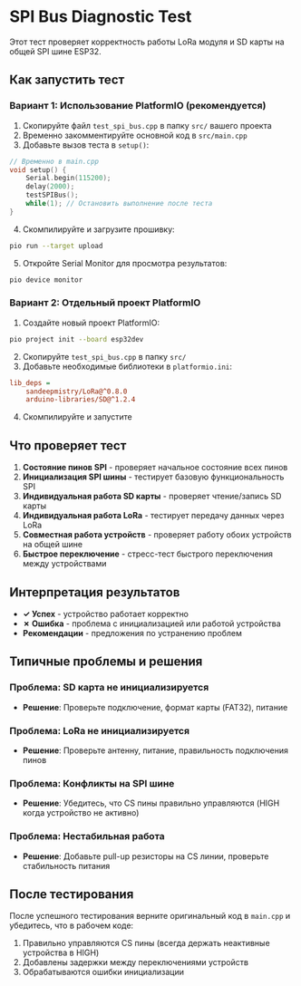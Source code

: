 # SPI Bus Diagnostic Test

Этот тест проверяет корректность работы LoRa модуля и SD карты на общей SPI шине ESP32.

## Как запустить тест

### Вариант 1: Использование PlatformIO (рекомендуется)

1. Скопируйте файл `test_spi_bus.cpp` в папку `src/` вашего проекта
2. Временно закомментируйте основной код в `src/main.cpp`
3. Добавьте вызов теста в `setup()`:

```cpp
// Временно в main.cpp
void setup() {
    Serial.begin(115200);
    delay(2000);
    testSPIBus();
    while(1); // Остановить выполнение после теста
}
```

4. Скомпилируйте и загрузите прошивку:
```bash
pio run --target upload
```

5. Откройте Serial Monitor для просмотра результатов:
```bash
pio device monitor
```

### Вариант 2: Отдельный проект PlatformIO

1. Создайте новый проект PlatformIO:
```bash
pio project init --board esp32dev
```

2. Скопируйте `test_spi_bus.cpp` в папку `src/`
3. Добавьте необходимые библиотеки в `platformio.ini`:
```ini
lib_deps = 
    sandeepmistry/LoRa@^0.8.0
    arduino-libraries/SD@^1.2.4
```

4. Скомпилируйте и запустите

## Что проверяет тест

1. **Состояние пинов SPI** - проверяет начальное состояние всех пинов
2. **Инициализация SPI шины** - тестирует базовую функциональность SPI
3. **Индивидуальная работа SD карты** - проверяет чтение/запись SD карты
4. **Индивидуальная работа LoRa** - тестирует передачу данных через LoRa
5. **Совместная работа устройств** - проверяет работу обоих устройств на общей шине
6. **Быстрое переключение** - стресс-тест быстрого переключения между устройствами

## Интерпретация результатов

- **✓ Успех** - устройство работает корректно
- **✗ Ошибка** - проблема с инициализацией или работой устройства
- **Рекомендации** - предложения по устранению проблем

## Типичные проблемы и решения

### Проблема: SD карта не инициализируется
- **Решение**: Проверьте подключение, формат карты (FAT32), питание

### Проблема: LoRa не инициализируется  
- **Решение**: Проверьте антенну, питание, правильность подключения пинов

### Проблема: Конфликты на SPI шине
- **Решение**: Убедитесь, что CS пины правильно управляются (HIGH когда устройство не активно)

### Проблема: Нестабильная работа
- **Решение**: Добавьте pull-up резисторы на CS линии, проверьте стабильность питания

## После тестирования

После успешного тестирования верните оригинальный код в `main.cpp` и убедитесь, что в рабочем коде:

1. Правильно управляются CS пины (всегда держать неактивные устройства в HIGH)
2. Добавлены задержки между переключениями устройств
3. Обрабатываются ошибки инициализации
